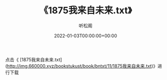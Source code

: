 ﻿---
title:  《1875我来自未来.txt》
date:   2022-01-03T00:00:00+00:00
author: 听松阁
layout: post
permalink: /1875我来自未来/
categories: 小说
tags: [小说]
---

点击《 [1875我来自未来.txt](<a href="http://img.660000.xyz/bookstukust/book/bntxt/11/1875" target=_blank>http://img.660000.xyz/bookstukust/book/bntxt/11/1875我来自未来.txt)》进行下载
